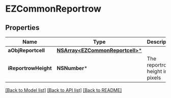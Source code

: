 # EZCommonReportrow

## Properties
Name | Type | Description | Notes
------------ | ------------- | ------------- | -------------
**aObjReportcell** | [**NSArray&lt;EZCommonReportcell&gt;***](EZCommonReportcell.md) |  | 
**iReportrowHeight** | **NSNumber*** | The reportrow height in pixels | 

[[Back to Model list]](../README.md#documentation-for-models) [[Back to API list]](../README.md#documentation-for-api-endpoints) [[Back to README]](../README.md)


